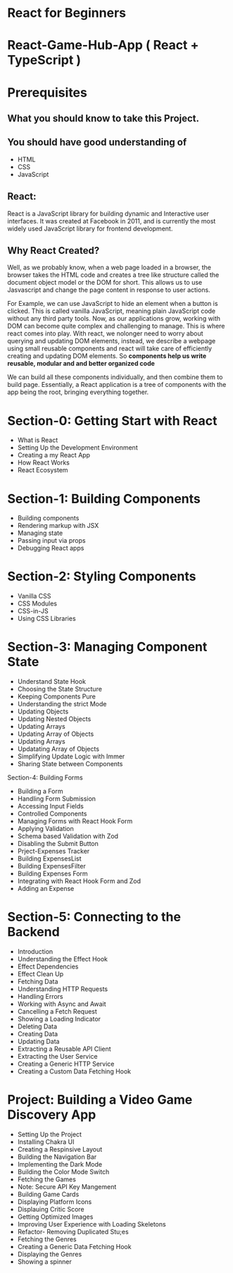 # React for Beginners

# React-Game-Hub-App ( React + TypeScript )

# Prerequisites

## What you should know to take this Project.

## You should have good understanding of

- HTML
- CSS
- JavaScript

## React:

React is a JavaScript library for building dynamic and Interactive user interfaces. It was created at Facebook in 2011, and is currently the most widely used JavaScript library for frontend development.

## Why React Created?

Well, as we probably know, when a web page loaded in a browser, the browser takes the HTML code and creates a tree like structure called the document object model or the DOM for short. This allows us to use Jasvascript and change the page content in response to user actions.

For Example, we can use JavaScript to hide an element when a button is clicked. This is called vanilla JavaScript, meaning plain JavaScript code without any third party tools. Now, as our applications grow, working with DOM can become quite complex and challenging to manage. This is where react comes into play. With react, we nolonger need to worry about querying and updating DOM elements, instead, we describe a webpage using small reusable components and react will take care of efficiently creating and updating DOM elements. So <strong>components help us write reusable, modular and and better organized code</strong>

We can build all these components individually, and then combine them to build page. Essentially, a React application is a tree of components with the app being the root, bringing everything together.

# Section-0: Getting Start with React

- What is React
- Setting Up the Development Environment
- Creating a my React App
- How React Works
- React Ecosystem

# Section-1: Building Components

- Building components
- Rendering markup with JSX
- Managing state
- Passing input via props
- Debugging React apps

# Section-2: Styling Components

- Vanilla CSS
- CSS Modules
- CSS-in-JS
- Using CSS Libraries

# Section-3: Managing Component State

- Understand State Hook
- Choosing the State Structure
- Keeping Components Pure
- Understanding the strict Mode
- Updating Objects
- Updating Nested Objects
- Updating Arrays
- Updating Array of Objects
- Updating Arrays
- Updatating Array of Objects
- Simplifying Update Logic with Immer
- Sharing State between Components

Section-4: Building Forms

- Building a Form
- Handling Form Submission
- Accessing Input Fields
- Controlled Components
- Managing Forms with React Hook Form
- Applying Validation
- Schema based Validation with Zod
- Disabling the Submit Button
- Prject-Expenses Tracker
- Building ExpensesList
- Building ExpensesFilter
- Building Expenses Form
- Integrating with React Hook Form and Zod
- Adding an Expense

# Section-5: Connecting to the Backend
- Introduction
- Understanding the Effect Hook
- Effect Dependencies
- Effect Clean Up
- Fetching Data
- Understanding HTTP Requests
- Handling Errors
- Working with Async and Await
- Cancelling a Fetch Request
- Showing a Loading Indicator
- Deleting Data
- Creating Data
- Updating Data
- Extracting a Reusable API Client
- Extracting the User Service
- Creating a Generic HTTP Service
- Creating a Custom Data Fetching Hook

# Project: Building a Video Game Discovery App
- Setting Up the Project
- Installing Chakra UI
- Creating a Respinsive Layout
- Building the Navigation Bar
- Implementing the Dark Mode
- Building the Color Mode Switch
- Fetching the Games
- Note: Secure API Key Mangement 
- Building Game Cards
- Displaying Platform Icons
- Displauing Critic Score
- Getting Optimized Images
- Improving User Experience with Loading Skeletons
- Refactor- Removing Duplicated Stu;es
- Fetching the Genres
- Creating a Generic Data Fetching Hook
- Displaying the Genres
- Showing a spinner
